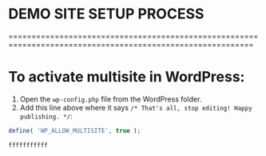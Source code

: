 # DEMO SITE SETUP PROCESS
===========================================================================================================

# To activate multisite in WordPress:
1. Open the `wp-config.php` file from the WordPress folder.
2. Add this line above where it says `/* That's all, stop editing! Happy publishing. */`:

```php
define( 'WP_ALLOW_MULTISITE', true );

fffffffffff
